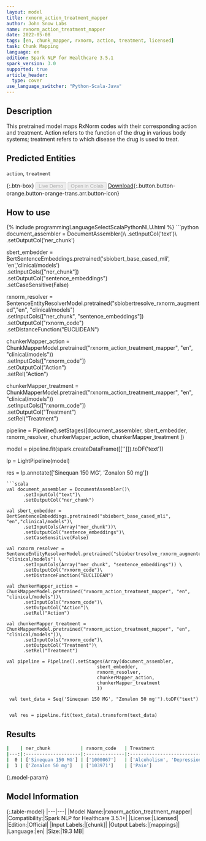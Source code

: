 ```yaml
---
layout: model
title: rxnorm_action_treatment_mapper
author: John Snow Labs
name: rxnorm_action_treatment_mapper
date: 2022-05-08
tags: [en, chunk_mapper, rxnorm, action, treatment, licensed]
task: Chunk Mapping
language: en
edition: Spark NLP for Healthcare 3.5.1
spark_version: 3.0
supported: true
article_header:
  type: cover
use_language_switcher: "Python-Scala-Java"
---
```


## Description

This pretrained model maps RxNorm codes with their corresponding action and treatment. Action refers to the function of the drug in various body systems; treatment refers to which disease the drug is used to treat.

## Predicted Entities

`action`, `treatment`

{:.btn-box}
<button class="button button-orange" disabled>Live Demo</button>
<button class="button button-orange" disabled>Open in Colab</button>
[Download](https://s3.amazonaws.com/auxdata.johnsnowlabs.com/clinical/models/rxnorm_action_treatment_mapper_en_3.5.1_3.0_1652043181565.zip){:.button.button-orange.button-orange-trans.arr.button-icon}

## How to use



<div class="tabs-box" markdown="1">
{% include programmingLanguageSelectScalaPythonNLU.html %}
```python
document_assembler = DocumentAssembler()\
      .setInputCol('text')\
      .setOutputCol('ner_chunk')

sbert_embedder = BertSentenceEmbeddings.pretrained('sbiobert_base_cased_mli', 'en','clinical/models')\
      .setInputCols(["ner_chunk"])\
      .setOutputCol("sentence_embeddings")\
      .setCaseSensitive(False)
    
rxnorm_resolver = SentenceEntityResolverModel.pretrained("sbiobertresolve_rxnorm_augmented","en", "clinical/models") \
      .setInputCols(["ner_chunk", "sentence_embeddings"]) \
      .setOutputCol("rxnorm_code")\
      .setDistanceFunction("EUCLIDEAN")

chunkerMapper_action = ChunkMapperModel.pretrained("rxnorm_action_treatment_mapper", "en", "clinical/models"))\
      .setInputCols(["rxnorm_code"])\
      .setOutputCol("Action")\
      .setRel("Action") 

chunkerMapper_treatment = ChunkMapperModel.pretrained("rxnorm_action_treatment_mapper", "en", "clinical/models"))\
      .setInputCols(["rxnorm_code"])\
      .setOutputCol("Treatment")\
      .setRel("Treatment") 

pipeline = Pipeline().setStages([document_assembler,
                                 sbert_embedder,
                                 rxnorm_resolver,
                                 chunkerMapper_action,
                                 chunkerMapper_treatment
                                 ])

model = pipeline.fit(spark.createDataFrame([['']]).toDF('text')) 

lp = LightPipeline(model)

res = lp.annotate(['Sinequan 150 MG', 'Zonalon 50 mg'])

```
```scala
val document_assembler = DocumentAssembler()\
      .setInputCol("text")\
      .setOutputCol("ner_chunk")

val sbert_embedder = BertSentenceEmbeddings.pretrained("sbiobert_base_cased_mli", "en","clinical/models")\
      .setInputCols(Array("ner_chunk"))\
      .setOutputCol("sentence_embeddings")\
      .setCaseSensitive(False)
    
val rxnorm_resolver = SentenceEntityResolverModel.pretrained("sbiobertresolve_rxnorm_augmented","en", "clinical/models") \
      .setInputCols(Array("ner_chunk", "sentence_embeddings")) \
      .setOutputCol("rxnorm_code")\
      .setDistanceFunction("EUCLIDEAN")

val chunkerMapper_action = ChunkMapperModel.pretrained("rxnorm_action_treatment_mapper", "en", "clinical/models"))\
      .setInputCols("rxnorm_code")\
      .setOutputCol("Action")\
      .setRel("Action") 

val chunkerMapper_treatment = ChunkMapperModel.pretrained("rxnorm_action_treatment_mapper", "en", "clinical/models"))\
      .setInputCols("rxnorm_code")\
      .setOutputCol("Treatment")\
      .setRel("Treatment") 

val pipeline = Pipeline().setStages(Array(document_assembler,
                                 sbert_embedder,
                                 rxnorm_resolver,
                                 chunkerMapper_action,
                                 chunkerMapper_treatment
                                 ))

 val text_data = Seq('Sinequan 150 MG', "Zonalon 50 mg'").toDF("text")


 val res = pipeline.fit(text_data).transform(text_data)
```
</div>

## Results

```bash
|    | ner_chunk           | rxnorm_code   | Treatment                                                                      | Action                                                                 |
|---:|:--------------------|:--------------|:-------------------------------------------------------------------------------|:-----------------------------------------------------------------------|
|  0 | ['Sinequan 150 MG'] | ['1000067']   | ['Alcoholism', 'Depression', 'Neurosis', 'Anxiety&Panic Attacks', 'Psychosis'] | ['Antidepressant', 'Anxiolytic', 'Psychoanaleptics', 'Sedative']       |
|  1 | ['Zonalon 50 mg']   | ['103971']    | ['Pain']                                                                       | ['Analgesic', 'Analgesic (Opioid)', 'Analgetic', 'Opioid', 'Vitamins'] |

```

{:.model-param}
## Model Information

{:.table-model}
|---|---|
|Model Name:|rxnorm_action_treatment_mapper|
|Compatibility:|Spark NLP for Healthcare 3.5.1+|
|License:|Licensed|
|Edition:|Official|
|Input Labels:|[chunk]|
|Output Labels:|[mappings]|
|Language:|en|
|Size:|19.3 MB|
